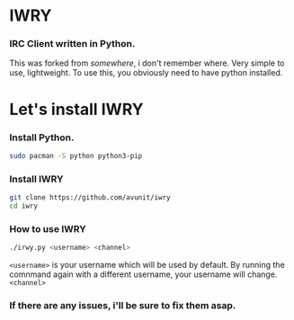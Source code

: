 # IWRY

### IRC Client written in Python.

This was forked from *somewhere*, i don't remember where. Very simple to use, lightweight. To use this, you obviously need to have python installed. 

# Let's install IWRY

### Install Python.

```sh
sudo pacman -S python python3-pip
```

### Install IWRY

```sh
git clone https://github.com/avunit/iwry
cd iwry
```

### How to use IWRY

```sh
./irwy.py <username> <channel>
```

`<username>` is your username which will be used by default. By running the comnmand again with a different username, your username will change. `<channel>`

### If there are any issues, i'll be sure to fix them asap.
